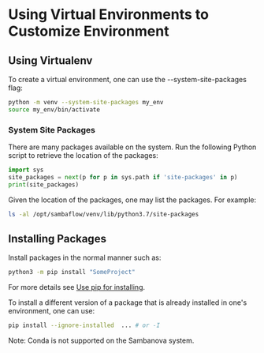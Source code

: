 # Using Virtual Environments to Customize Environment

## Using Virtualenv

To create a virtual environment, one can use the --system-site-packages flag:

```bash
python -m venv --system-site-packages my_env
source my_env/bin/activate
```

### System Site Packages

There are many packages available on the system.
Run the following Python script to retrieve the
location of the packages:

```python
import sys
site_packages = next(p for p in sys.path if 'site-packages' in p)
print(site_packages)
```

Given the location of the packages, one may list the packages.
For example:

```bash
ls -al /opt/sambaflow/venv/lib/python3.7/site-packages
```

## Installing Packages

Install packages in the normal manner such as:

```bash
python3 -m pip install "SomeProject"
```

For more details see [Use pip for installing](https://packaging.python.org/en/latest/tutorials/installing-packages/#use-pip-for-installing).

To install a different version of a package that is already installed in one's environment, one can use:

```bash
pip install --ignore-installed  ... # or -I
```
Note: Conda is not supported on the Sambanova system.
